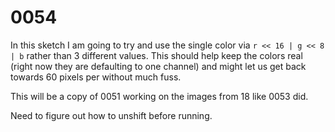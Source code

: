 # 0054

In this sketch I am going to try and use the single color via `r << 16 | g << 8 | b` rather than 3 different values. This should help keep the colors real (right now they are defaulting to one channel) and might let us get back towards 60 pixels per without much fuss.

This will be a copy of 0051 working on the images from 18 like 0053 did.

Need to figure out how to unshift before running.